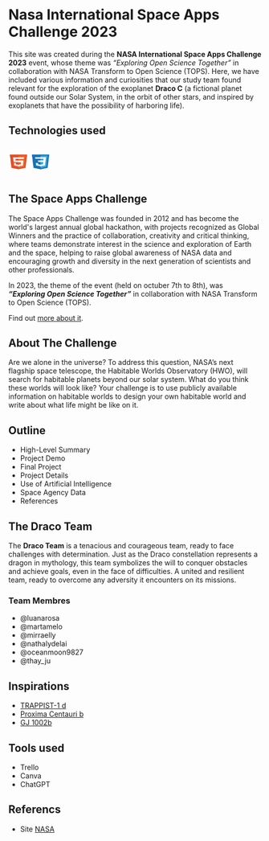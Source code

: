 # Nasa International Space Apps Challenge 2023

This site was created during the **NASA International Space Apps Challenge 2023** event, whose theme was *“Exploring Open Science Together”* in collaboration with NASA Transform to Open Science (TOPS). Here, we have included various information and curiosities that our study team found relevant for the exploration of the exoplanet **Draco C** (a fictional planet found outside our Solar System, in the orbit of other stars, and inspired by exoplanets that have the possibility of harboring life).

## Technologies used

<div style="display: inline_block"><br>
  <img align="center" alt="Mirra-HTML" height="30" width="40" src="https://raw.githubusercontent.com/devicons/devicon/master/icons/html5/html5-original.svg">
  <img align="center" alt="Mirra-CSS" height="30" width="40" src="https://raw.githubusercontent.com/devicons/devicon/master/icons/css3/css3-original.svg">
   <!-- <img align="center" alt="Mirra-Js" height="30" width="40" src="https://raw.githubusercontent.com/devicons/devicon/master/icons/javascript/javascript-plain.svg"> -->
</div><br>


## The Space Apps Challenge 

The Space Apps Challenge was founded in 2012 and has become the world's largest annual global hackathon, with projects recognized as Global Winners and the practice of collaboration, creativity and critical thinking, where teams demonstrate interest in the science and exploration of Earth and the space, helping to raise global awareness of NASA data and encouraging growth and diversity in the next generation of scientists and other professionals.

In 2023, the theme of the event (held on octuber 7th to 8th), was ***“Exploring Open Science Together”*** in collaboration with NASA Transform to Open Science (TOPS).

Find out [more about it](https://www.youtube.com/watch?v=kWapt0DPwSg).

## About The Challenge 

Are we alone in the universe? To address this question, NASA’s next flagship space telescope, the Habitable Worlds Observatory (HWO), will search for habitable planets beyond our solar system. What do you think these worlds will look like? Your challenge is to use publicly available information on habitable worlds to design your own habitable world and write about what life might be like on it.

## Outline 

* High-Level Summary
* Project Demo
* Final Project
* Project Details
* Use of Artificial Intelligence
* Space Agency Data
* References

## The Draco Team

The **Draco Team** is a tenacious and courageous team, ready to face challenges with determination. Just as the Draco constellation represents a dragon in mythology, this team symbolizes the will to conquer obstacles and achieve goals, even in the face of difficulties. A united and resilient team, ready to overcome any adversity it encounters on its missions.

### Team Membres

* @luanarosa 
* @martamelo
* @mirraelly
* @nathalydelai
* @oceanmoon9827
* @thay_ju

## Inspirations

* [TRAPPIST-1 d](https://exoplanets.nasa.gov/exoplanet-catalog/5502/trappist-1-d/)
* [Proxima Centauri b](https://exoplanets.nasa.gov/exoplanet-catalog/7167/proxima-centauri-b/)
* [GJ 1002b](https://exoplanets.nasa.gov/exoplanet-catalog/8720/gj-1002-b/)

## Tools used

* Trello
* Canva
* ChatGPT


## Referencs

* Site [NASA](https://www.spaceappschallenge.org/)
